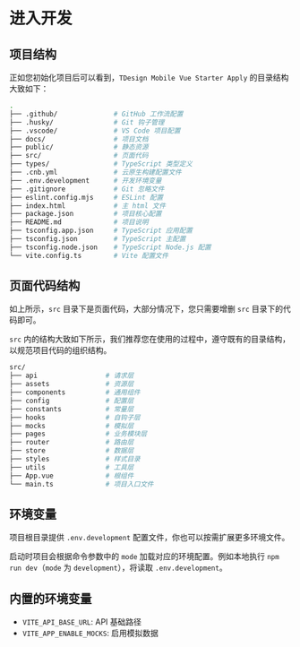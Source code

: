 # 进入开发

## 项目结构

正如您初始化项目后可以看到，`TDesign Mobile Vue Starter Apply` 的目录结构大致如下：

```bash
.
├── .github/              # GitHub 工作流配置
├── .husky/               # Git 钩子管理
├── .vscode/              # VS Code 项目配置
├── docs/                 # 项目文档
├── public/               # 静态资源
├── src/                  # 页面代码
├── types/                # TypeScript 类型定义
├── .cnb.yml              # 云原生构建配置文件
├── .env.development      # 开发环境变量
├── .gitignore            # Git 忽略文件
├── eslint.config.mjs     # ESLint 配置
├── index.html            # 主 html 文件
├── package.json          # 项目核心配置
├── README.md             # 项目说明
├── tsconfig.app.json     # TypeScript 应用配置
├── tsconfig.json         # TypeScript 主配置
├── tsconfig.node.json    # TypeScript Node.js 配置
└── vite.config.ts        # Vite 配置文件
```

## 页面代码结构

如上所示，`src` 目录下是页面代码，大部分情况下，您只需要增删 `src` 目录下的代码即可。

`src` 内的结构大致如下所示，我们推荐您在使用的过程中，遵守既有的目录结构，以规范项目代码的组织结构。

```bash
src/
├── api                 # 请求层
├── assets              # 资源层
├── components          # 通用组件
├── config              # 配置层
├── constants           # 常量层
├── hooks               # 自钩子层
├── mocks               # 模拟层
├── pages               # 业务模块层
├── router              # 路由层
├── store               # 数据层
├── styles              # 样式目录
├── utils               # 工具层
├── App.vue             # 根组件
└── main.ts             # 项目入口文件
```

## 环境变量

项目根目录提供 `.env.development` 配置文件，你也可以按需扩展更多环境文件。

启动时项目会根据命令参数中的 `mode` 加载对应的环境配置。例如本地执行 `npm run dev`（`mode` 为 `development`），将读取 `.env.development`。

## 内置的环境变量

- `VITE_API_BASE_URL`: API 基础路径
- `VITE_APP_ENABLE_MOCKS`: 启用模拟数据
